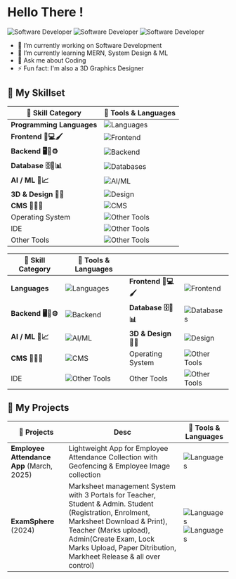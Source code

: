 <h1>Hello There !</h1>

![Software Developer](https://img.shields.io/badge/-Android%20App%20Dev-E34F26?style=for-the-badge&logo=html5&logoColor=white)    ![Software Developer](https://img.shields.io/badge/-Full%20Stack%20Software%20Developer-E34F26?style=for-the-badge&logo=html5&logoColor=white)  ![Software Developer](https://img.shields.io/badge/-3D%20Graphics%20Designer-E34F26?style=for-the-badge&logo=html5&logoColor=white)  

- 🔭 I’m currently working on Software Development
- 🌱 I’m currently learning MERN, System Design & ML
- 💬 Ask me about Coding
- ⚡ Fun fact: I'm also a 3D Graphics Designer


## 🚀 My Skillset

| 💼 Skill Category                            | 🚀 Tools & Languages                                                                                     |         
|---------------------------------------------|------------------------------------------------------------------------------------------------------------|
| **Programming Languages**                   | ![Languages](https://skillicons.dev/icons?i=java,python,c,cpp,kotlin,php,bash,dart)                        | 
|**Frontend 🎨💻🖌️**                         | ![Frontend](https://skillicons.dev/icons?i=html,css,js,bootstrap,tailwind,jquery,flutter,react)           |
| **Backend 🖥️🔧⚙️**                         | ![Backend](https://skillicons.dev/icons?i=django,php,nodejs,express,nextjs,kotlin,gcp,flask)              | 
| **Database 🗄️💾📊**                        | ![Databases](https://skillicons.dev/icons?i=mysql,postgres,mongodb,sqlite,firebase,supabase)              |
| **AI / ML 🤖📈**                           | ![AI/ML](https://skillicons.dev/icons?i=sklearn)                                                           |
| **3D & Design 🍩🎨**                       | ![Design](https://skillicons.dev/icons?i=blender,photoshop,pr)                                             |
| **CMS 📝📑🌐**                             | ![CMS](https://skillicons.dev/icons?i=wordpress,strapi)                                                    |
| Operating System                            | ![Other Tools](https://skillicons.dev/icons?i=ubuntu,kali,debian,linux,windows)                            |
| IDE                                         | ![Other Tools](https://skillicons.dev/icons?i=vscode,pycharm,idea,androidstudio,eclipse)                   |
| Other Tools                                 | ![Other Tools](https://skillicons.dev/icons?i=discord,docker,git,github,netlify,postman,vercel)            |



| 💼 Skill Category                            | 🚀 Tools & Languages                                                                         |                                  |                                                                                                 |         
|---------------------------------------------|------------------------------------------------------------------------------------------------|----------------------------------|-------------------------------------------------------------------------------------------------|
| **Languages**                   | ![Languages](https://skillicons.dev/icons?i=java,python,c,cpp,kotlin,php,bash,dart)                        | **Frontend 🎨💻🖌️**            | ![Frontend](https://skillicons.dev/icons?i=html,css,js,bootstrap,tailwind,jquery,flutter,react) |
| **Backend 🖥️🔧⚙️**            | ![Backend](https://skillicons.dev/icons?i=django,php,nodejs,express,nextjs,kotlin,gcp,flask)                | **Database 🗄️💾📊**            | ![Databases](https://skillicons.dev/icons?i=mysql,postgres,mongodb,sqlite,firebase,supabase)    |
| **AI / ML 🤖📈**              | ![AI/ML](https://skillicons.dev/icons?i=sklearn)                                                           |  **3D & Design 🍩🎨**            | ![Design](https://skillicons.dev/icons?i=blender,photoshop,pr)                                  |
| **CMS 📝📑🌐**               | ![CMS](https://skillicons.dev/icons?i=wordpress,strapi)                                                    |  Operating System                 | ![Other Tools](https://skillicons.dev/icons?i=ubuntu,kali,debian,linux,windows)                  |
| IDE                           | ![Other Tools](https://skillicons.dev/icons?i=vscode,pycharm,idea,androidstudio,eclipse)                   | Other Tools                       | ![Other Tools](https://skillicons.dev/icons?i=discord,docker,git,github,netlify,postman,vercel)   |


<!--
# 📊GitHub Stats :
<table align="center">
<tr>
<td><img src="https://github-readme-stats.vercel.app/api?username=FireStackDev&theme=dark&hide_border=false&include_all_commits=true&count_private=true" />
</td>
<td>

 <img src="https://nirzak-streak-stats.vercel.app/?user=FireStackDev&theme=dark&hide_border=false"/>

</td>
</tr>
</table>
-->

## 🚀 My Projects

| 💼 Projects                  | Desc                            | 🚀 Tools & Languages                                                                                      |
|----------------------------------|-----------------------------------------------------|------------------------------------------------------------------------------------------------------------|
| **Employee Attendance App** (March, 2025) | Lightweight App for Employee Attendance Collection with Geofencing & Employee Image collection | ![Languages](https://skillicons.dev/icons?i=kotlin,js,gcp)|
| **ExamSphere** (2024) | Marksheet management System with 3 Portals for Teacher, Student & Admin. Student (Registration, Enrolment, Marksheet Download & Print), Teacher (Marks upload), Admin(Create Exam, Lock Marks Upload, Paper Ditribution, Markheet Release & all over control)  | ![Languages](https://skillicons.dev/icons?i=php,mysql,html) ![Languages](https://skillicons.dev/icons?i=css,js) |



